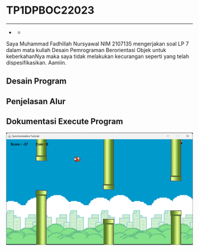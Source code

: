 # **TP1DPBOC22023**
---
- -
Saya Muhammad Fadhillah Nursyawal NIM 2107135 mengerjakan soal LP 7 dalam mata kuliah Desain Pemrograman Berorientasi Objek 
untuk keberkahanNya maka saya tidak melakukan kecurangan seperti yang telah dispesifikasikan. Aamiin.

## **Desain Program**


## **Penjelasan Alur**


## **Dokumentasi Execute Program**

![Alt text](screenshot/Screenshot%202023-04-18%20170650.png)
